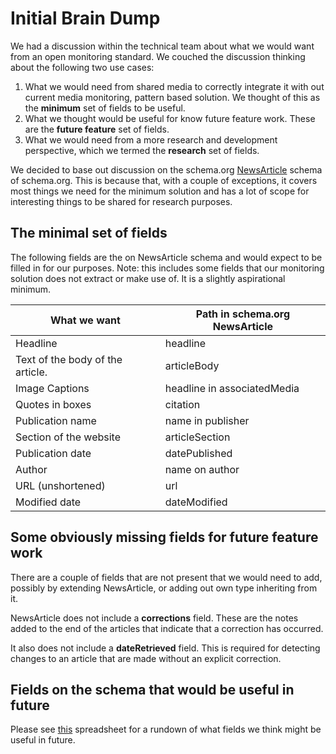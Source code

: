 # Initial Brain Dump

We had a discussion within the technical team about what we would want from an open monitoring standard.
We couched the discussion thinking about the following two use cases:

1. What we would need from shared media to correctly integrate it with out current media monitoring, pattern based solution. 
We thought of this as the **minimum** set of fields to be useful.
2. What we thought would be useful for know future feature work. These are the **future feature** set of fields.
3. What we would need from a more research and development perspective, which we termed the **research** set of fields.

We decided to base out discussion on the schema.org [NewsArticle]() schema of schema.org. 
This is because that, with a couple of exceptions, it covers most things we need for the minimum solution and  has a lot of scope for interesting things to be shared for research purposes.

## The minimal set of fields

The following fields are the on NewsArticle schema and would expect to be filled in for our purposes. 
Note: this includes some fields that our monitoring solution does not extract or make use of. 
It is a slightly aspirational minimum.

|  What we want                     |  Path in schema.org NewsArticle  |
| --------------------------------- | -------------------------------- |
|  Headline                         |  headline                        |
|  Text of the body of the article. |  articleBody                     |
|  Image Captions                   |  headline in associatedMedia     |
|  Quotes in boxes                  |  citation                        |
|  Publication name                 |  name in publisher               |
|  Section of the website           |  articleSection                  |
|  Publication date                 |  datePublished                   |
|  Author                           |  name on author                  |
|  URL (unshortened)                |  url                             |
|  Modified date                    |  dateModified                    |

## Some obviously missing fields for future feature work

There are a couple of fields that are not present that we would need to add, possibly by extending NewsArticle, or adding out own type inheriting from it.

NewsArticle does not include a **corrections** field. 
These are the notes added to the end of the articles that indicate that a correction has occurred. 

It also does not include a **dateRetrieved** field. 
This is required for detecting changes to an article that are made without an explicit correction. 

## Fields on the schema that would be useful in future

Please see [this](https://docs.google.com/spreadsheets/d/1v6GNpSKzF5NuKfUXMwd9Hlb_1B_VGp9qrdxIshNYF98/edit?usp=sharing) spreadsheet for a rundown of what fields we think might be useful in future.